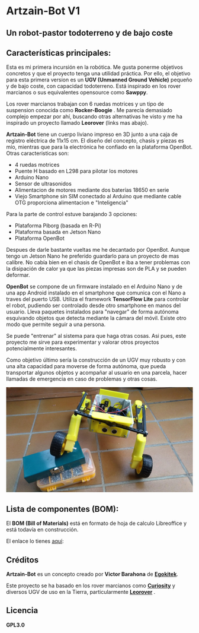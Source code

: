# Artzain-Bot V1

## Un robot-pastor todoterreno y de bajo coste

## Características principales:

Esta es mi primera incursión en la robótica. Me gusta ponerme objetivos concretos y que el proyecto tenga una utilidad práctica. Por ello, el objetivo para esta primera version es un **UGV (Unmanned Ground Vehicle)** pequeño y de bajo coste, con capacidad todoterreno. Está inspirado en los rover marcianos o sus equivalentes opensource como **Sawppy**.

Los rover marcianos trabajan con 6 ruedas motrices y un tipo de suspension conocida como **Rocker-Boogie** . Me parecía demasiado complejo empezar por ahí, buscando otras alternativas he visto y me ha inspirado un proyecto llamado **Leorover** (links mas abajo).

**Artzain-Bot** tiene un cuerpo liviano impreso en 3D junto a una caja de registro eléctrica de 11x15 cm. El diseño del concepto, chasis y piezas es mío, mientras que para la electrónica he confiado en la plataforma OpenBot. Otras caracteristicas son:

- 4 ruedas motrices
- Puente H basado en L298 para pilotar los motores
- Arduino Nano
- Sensor de ultrasonidos
- Alimentacion de motores mediante dos baterías 18650 en serie
- Viejo Smartphone sin SIM conectado al Arduino que mediante cable OTG proporciona alimentacion e "Inteligencia"

Para la parte de control estuve barajando 3 opciones:
- Plataforma Piborg (basada en R-Pi)
- Plataforma basada en Jetson Nano
- Plataforma OpenBot

Despues de darle bastante vueltas me he decantado por OpenBot. Aunque tengo un Jetson Nano he preferido guardarlo para un proyecto de mas calibre. No cabía bien en el chasis de OpenBot e iba a tener problemas con la disipación de calor ya que las piezas impresas son de PLA y se pueden deformar.

**OpenBot** se compone de un firmware instalado en el Arduino Nano y de una app Android instalado en el smartphone que comunica con el Nano a traves del puerto USB. Utiliza el framework **TensorFlow Lite** para controlar el robot, pudiendo ser controlado desde otro smartphone en manos del usuario. Lleva paquetes instalados para "navegar" de forma autónoma esquivando objetos que detecta mediante la cámara del móvil. Existe otro modo que permite seguir a una persona.

Se puede "entrenar" al sistema para que haga otras cosas. Asi pues, este proyecto me sirve para experimentar y valorar otros proyectos potencialmente interesantes.

Como objetivo último sería la construcción de un UGV muy robusto y con una alta capacidad para moverse de forma autónoma, que pueda transportar algunos objetos y acompañar al usuario en una parcela, hacer llamadas de emergencia en caso de problemas y otras cosas.


![ArtzainBot en construcción](ArtzainBot_en_construccion.jpg)


## Lista de componentes (BOM):

El **BOM (Bill of Materials)** está en formato de hoja de calculo Libreoffice y está todavía en construcción.

El enlace lo tienes [aquí](BOM.xlsx):


## Créditos

**Artzain-Bot** es un concepto creado por **Victor Barahona** de **[Egokitek](https://www.egokitek.com/)**.

Este proyecto se ha basado en los rover marcianos como **[Curiosity](https://es.wikipedia.org/wiki/Curiosity)** y diversos UGV de uso en la Tierra, particularmente **[Leorover](https://www.leorover.tech/)** .

## Licencia

**GPL3.0**


